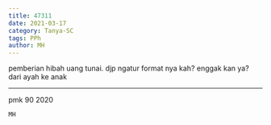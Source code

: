 ```yaml
---
title: 47311
date: 2021-03-17
category: Tanya-SC
tags: PPh
author: MH
---
```


pemberian hibah uang tunai. djp ngatur format nya kah? enggak kan ya? dari ayah ke anak

---

pmk 90 2020

`MH`
